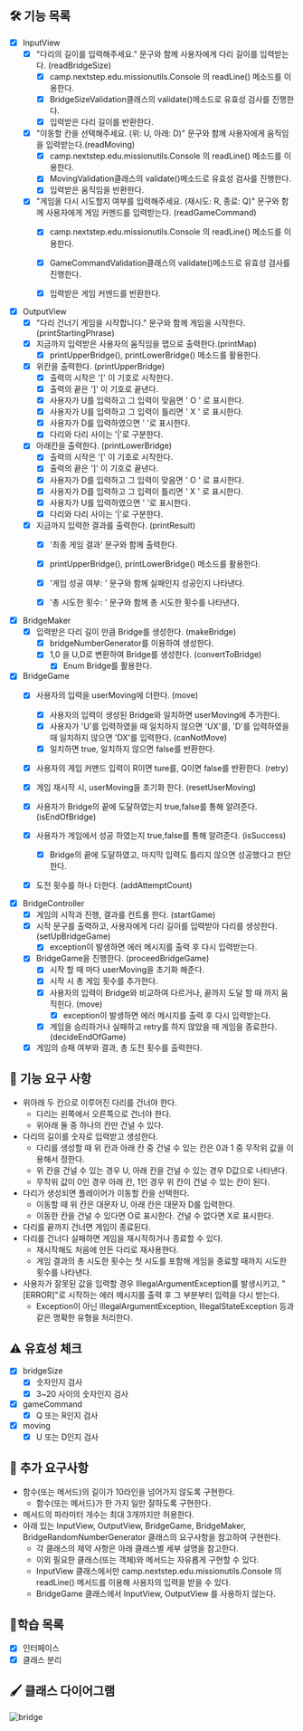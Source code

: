 ## 🛠 기능 목록

- [x] InputView
    - [x] "다리의 길이를 입력해주세요." 문구와 함께 사용자에게 다리 길이를 입력받는다. (readBridgeSize)
        - [x] camp.nextstep.edu.missionutils.Console 의 readLine() 메소드를 이용한다.
        - [x] BridgeSizeValidation클래스의 validate()메소드로 유효성 검사를 진행한다.
        - [x] 입력받은 다리 길이를 반환한다.
    - [x] "이동할 칸을 선택해주세요. (위: U, 아래: D)" 문구와 함께 사용자에게 움직임을 입력받는다.(readMoving)
        - [x] camp.nextstep.edu.missionutils.Console 의 readLine() 메소드를 이용한다.
        - [x] MovingValidation클래스의 validate()메소드로 유효성 검사를 진행한다.
        - [x] 입력받은 움직임을 반환한다.
    - [x] "게임을 다시 시도할지 여부를 입력해주세요. (재시도: R, 종료: Q)" 문구와 함께 사용자에게 게임 커멘드를 입력받는다. (readGameCommand)
        - [x] camp.nextstep.edu.missionutils.Console 의 readLine() 메소드를 이용한다.
        - [x] GameCommandValidation클래스의 validate()메소드로 유효성 검사를 진행한다.
        - [x] 입력받은 게임 커멘드를 반환한다.


- [x] OutputView
    - [x] "다리 건너기 게임을 시작합니다." 문구와 함께 게임을 시작한다. (printStartingPhrase)
    - [x] 지금까지 입력받은 사용자의 움직임을 맵으로 출력한다.(printMap)
        - [x] printUpperBridge(), printLowerBridge() 메소드를 활용한다.
    - [x] 위칸을 출력한다. (printUpperBridge)
        - [x] 출력의 시작은 '[' 이 기호로 시작한다.
        - [x] 출력의 끝은 ']' 이 기호로 끝낸다.
        - [x] 사용자가 U를 입력하고 그 입력이 맞음면 ' O ' 로 표시한다.
        - [x] 사용자가 U를 입력하고 그 입력이 틀리면 ' X ' 로 표시한다.
        - [x] 사용자가 D를 입력하였으면 '   '로 표시한다.
        - [x] 다리와 다리 사이는 '|'로 구분한다.
    - [x] 아래칸을 출력한다. (printLowerBridge)
        - [x] 출력의 시작은 '[' 이 기호로 시작한다.
        - [x] 출력의 끝은 ']' 이 기호로 끝낸다.
        - [x] 사용자가 D를 입력하고 그 입력이 맞음면 ' O ' 로 표시한다.
        - [x] 사용자가 D를 입력하고 그 입력이 틀리면 ' X ' 로 표시한다.
        - [x] 사용자가 U를 입력하였으면 '   '로 표시한다.
        - [x] 다리와 다리 사이는 '|'로 구분한다.
    - [x] 지금까지 입력한 결과를 출력한다. (printResult)
        - [x] '최종 게임 결과' 문구와 함께 출력한다.
        - [x] printUpperBridge(), printLowerBridge() 메소드를 활용한다.
        - [x] '게임 성공 여부: ' 문구와 함께 실패인지 성공인지 나타낸다.
        - [x] '총 시도한 횟수: ' 문구와 함께 총 시도한 횟수를 나타낸다.


- [x] BridgeMaker
    - [x] 입력받은 다리 길이 만큼 Bridge를 생성한다. (makeBridge)
        - [x] bridgeNumberGenerator를 이용하여 생성한다.
        - [x] 1,0 을 U,D로 변환하여 Bridge를 생성한다. (convertToBridge)
            - [x] Enum Bridge를 활용한다.

- [x] BridgeGame
    - [x] 사용자의 입력을 userMoving에 더한다. (move)
        - [x] 사용자의 입력이 생성된 Bridge와 일치하면 userMoving에 추가한다.
        - [x] 사용자가 'U'를 입력하였을 때 일치하지 않으면 'UX'를, 'D'를 입력하였을 때 일치하지 않으면 'DX'를 입력한다. (canNotMove)
        - [x] 일치하면 true, 일치하지 않으면 false를 반환한다.
    - [x] 사용자의 게임 커맨드 입력이 R이면 ture를, Q이면 false를 반환한다. (retry)
    - [x] 게임 재시작 시, userMoving을 초기화 한다. (resetUserMoving)
    - [x] 사용자가 Bridge의 끝에 도달하였는지 true,false를 통해 알려준다. (isEndOfBridge)
    - [x] 사용자가 게임에서 성공 하였는지 true,false를 통해 알려준다. (isSuccess)
        - [x] Bridge의 끝에 도달하였고, 마지막 입력도 틀리지 않으면 성공했다고 판단한다.
    - [x] 도전 횟수를 하나 더한다. (addAttemptCount)


- [x] BridgeController
    - [x] 게임의 시작과 진행, 결과를 컨트롤 한다. (startGame)
    - [x] 시작 문구를 출력하고, 사용자에게 다리 길이를 입력받아 다리를 생성한다. (setUpBridgeGame)
        - [x] exception이 발생하면 에러 메시지를 출력 후 다시 입력받는다.
    - [x] BridgeGame을 진행한다. (proceedBridgeGame)
        - [x] 시작 할 때 마다 userMoving을 초기화 해준다.
        - [x] 시작 시 총 게임 횟수를 추가한다.
        - [x] 사용자의 입력이 Bridge와 비교하여 다르거나, 끝까지 도달 할 때 까지 움직힌다. (move)
            - [x] exception이 발생하면 에러 메시지를 출력 후 다시 입력받는다.
        - [x] 게임을 승리하거나 실패하고 retry를 하지 않았을 때 게임을 종료한다. (decideEndOfGame)
    - [x] 게임의 승패 여부와 결과, 총 도전 횟수를 출력한다.

## 🔧 기능 요구 사항

- 위아래 두 칸으로 이루어진 다리를 건너야 한다.
    - 다리는 왼쪽에서 오른쪽으로 건너야 한다.
    - 위아래 둘 중 하나의 칸만 건널 수 있다.
- 다리의 길이를 숫자로 입력받고 생성한다.
    - 다리를 생성할 때 위 칸과 아래 칸 중 건널 수 있는 칸은 0과 1 중 무작위 값을 이용해서 정한다.
    - 위 칸을 건널 수 있는 경우 U, 아래 칸을 건널 수 있는 경우 D값으로 나타낸다.
    - 무작위 값이 0인 경우 아래 칸, 1인 경우 위 칸이 건널 수 있는 칸이 된다.
- 다리가 생성되면 플레이어가 이동할 칸을 선택한다.
    - 이동할 때 위 칸은 대문자 U, 아래 칸은 대문자 D를 입력한다.
    - 이동한 칸을 건널 수 있다면 O로 표시한다. 건널 수 없다면 X로 표시한다.
- 다리를 끝까지 건너면 게임이 종료된다.
- 다리를 건너다 실패하면 게임을 재시작하거나 종료할 수 있다.
    - 재시작해도 처음에 만든 다리로 재사용한다.
    - 게임 결과의 총 시도한 횟수는 첫 시도를 포함해 게임을 종료할 때까지 시도한 횟수를 나타낸다.
- 사용자가 잘못된 값을 입력할 경우 IllegalArgumentException를 발생시키고, "[ERROR]"로 시작하는 에러 메시지를 출력 후 그 부분부터 입력을 다시 받는다.
    - Exception이 아닌 IllegalArgumentException, IllegalStateException 등과 같은 명확한 유형을 처리한다.

## ⚠️ 유효성 체크

- [x] bridgeSize
    - [x] 숫자인지 검사
    - [x] 3~20 사이의 숫자인지 검사

- [x] gameCommand
    - [x] Q 또는 R인지 검사

- [x] moving
    - [x] U 또는 D인지 검사

## 📌 추가 요구사항

- 함수(또는 메서드)의 길이가 10라인을 넘어가지 않도록 구현한다.
    - 함수(또는 메서드)가 한 가지 일만 잘하도록 구현한다.
- 메서드의 파라미터 개수는 최대 3개까지만 허용한다.
- 아래 있는 InputView, OutputView, BridgeGame, BridgeMaker, BridgeRandomNumberGenerator 클래스의 요구사항을 참고하여 구현한다.
    - 각 클래스의 제약 사항은 아래 클래스별 세부 설명을 참고한다.
    - 이외 필요한 클래스(또는 객체)와 메서드는 자유롭게 구현할 수 있다.
    - InputView 클래스에서만 camp.nextstep.edu.missionutils.Console 의 readLine() 메서드를 이용해 사용자의 입력을 받을 수 있다.
    - BridgeGame 클래스에서 InputView, OutputView 를 사용하지 않는다.

## 📗학습 목록

- [x] 인터페이스
- [x] 클래스 분리

## 🖌️ 클래스 다이어그램

![bridge](https://user-images.githubusercontent.com/70315475/203222848-c8f7cecc-3514-4a25-b54c-ab8775ef388e.jpeg)

